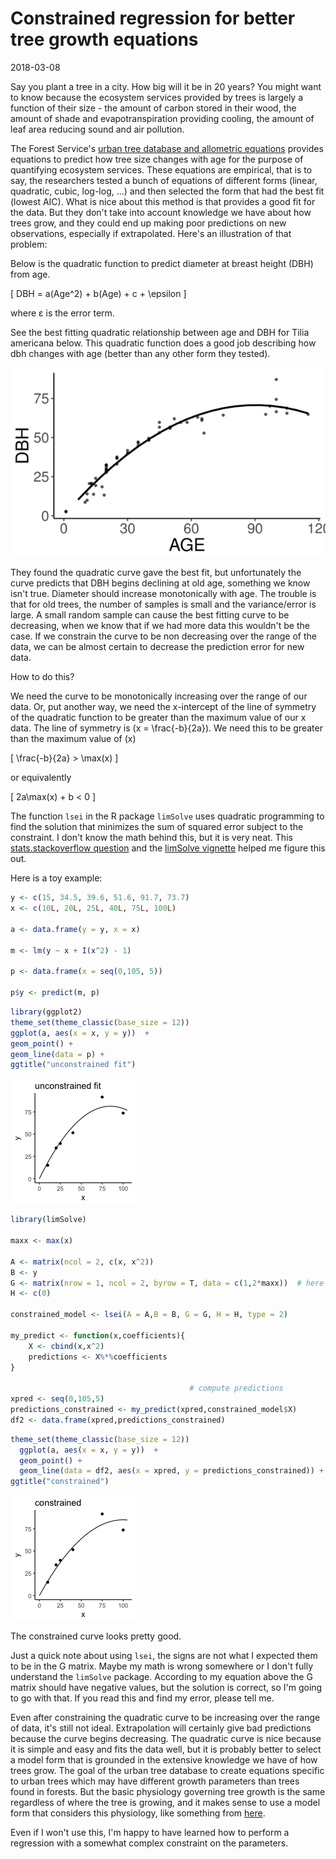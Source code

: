 # Constrained regression for better tree growth equations
2018-03-08

Say you plant a tree in a city. How big will it be in 20 years? You might want to know because the ecosystem services provided by trees is largely a function of their size - the amount of carbon stored in their wood, the amount of shade and evapotranspiration providing cooling, the amount of leaf area reducing sound and air pollution.

The Forest Service's [urban tree database and allometric equations](https://www.fs.usda.gov/treesearch/pubs/52933) provides equations to predict how tree size changes with age for the purpose of quantifying ecosystem services. These equations are empirical, that is to say, the researchers tested a bunch of equations of different forms (linear, quadratic, cubic, log-log, &#x2026;) and then selected the form that had the best fit (lowest AIC). What is nice about this method is that provides a good fit for the data. But they don't take into account knowledge we have about how trees grow, and they could end up making poor predictions on new observations, especially if extrapolated. Here's an illustration of that problem:

Below is the quadratic function to predict diameter at breast height (DBH) from age.

\[ DBH = a(Age^2) + b(Age) + c + \epsilon \]

where &epsilon; is the error term.

See the best fitting quadratic relationship between age and DBH for Tilia americana below. This quadratic function does a good job describing how dbh changes with age (better than any other form they tested).

![img](blog_imgs/constrainedRegression/predictions_dbh_bySpecies_wData_TIAM_thumb.png "Data and best fitting curve for Tilia americana, the linden, in the temperate interior west region (Boise, ID) from [urban tree database and allometric equations](https://www.fs.usda.gov/treesearch/pubs/52933)")

They found the quadratic curve gave the best fit, but unfortunately the curve predicts that DBH begins declining at old age, something we know isn't true. Diameter should increase monotonically with age. The trouble is that for old trees, the number of samples is small and the variance/error is large. A small random sample can cause the best fitting curve to be decreasing, when we know that if we had more data this wouldn't be the case. If we constrain the curve to be non decreasing over the range of the data, we can be almost certain to decrease the prediction error for new data.

How to do this?

We need the curve to be monotonically increasing over the range of our data. Or, put another way, we need the x-intercept of the line of symmetry of the quadratic function to be greater than the maximum value of our x data. The line of symmetry is \(x = \frac{-b}{2a}\). We need this to be greater than the maximum value of \(x\)

\[ \frac{-b}{2a} > \max(x) \]

or equivalently

\[ 2a\max(x) + b < 0 \]

The function `lsei` in the R package `limSolve` uses quadratic programming to find the solution that minimizes the sum of squared error subject to the constraint. I don't know the math behind this, but it is very neat. This [stats.stackoverflow question](https://stats.stackexchange.com/questions/220614/linear-regression-polynomial-slope-constraint-in-r?rq=1) and the [limSolve vignette](https://cran.r-project.org/web/packages/limSolve/vignettes/limSolve.pdf) helped me figure this out.

Here is a toy example:

```R
y <- c(15, 34.5, 39.6, 51.6, 91.7, 73.7)
x <- c(10L, 20L, 25L, 40L, 75L, 100L)

a <- data.frame(y = y, x = x)

m <- lm(y ~ x + I(x^2) - 1)

p <- data.frame(x = seq(0,105, 5))

p$y <- predict(m, p)
```

```R
library(ggplot2)
theme_set(theme_classic(base_size = 12))
ggplot(a, aes(x = x, y = y))  +
geom_point() +
geom_line(data = p) +
ggtitle("unconstrained fit")
```

![img](blog_imgs/constrainedRegression/acpl_tpintw_quadfit_nodash.png)

```R
library(limSolve)

maxx <- max(x)

A <- matrix(ncol = 2, c(x, x^2))
B <- y
G <- matrix(nrow = 1, ncol = 2, byrow = T, data = c(1,2*maxx))  # here's the inequality constriant
H <- c(0)

constrained_model <- lsei(A = A,B = B, G = G, H = H, type = 2)

my_predict <- function(x,coefficients){
    X <- cbind(x,x^2)
    predictions <- X%*%coefficients
}

                                        # compute predictions
xpred <- seq(0,105,5)
predictions_constrained <- my_predict(xpred,constrained_model$X)
df2 <- data.frame(xpred,predictions_constrained)
```

```R
theme_set(theme_classic(base_size = 12))
  ggplot(a, aes(x = x, y = y))  +
  geom_point() +
  geom_line(data = df2, aes(x = xpred, y = predictions_constrained)) +
ggtitle("constrained")
```

![img](figs/constrained_quad.png)

The constrained curve looks pretty good.

Just a quick note about using `lsei`, the signs are not what I expected them to be in the G matrix. Maybe my math is wrong somewhere or I don't fully understand the `limSolve` package. According to my equation above the G matrix should have negative values, but the solution is correct, so I'm going to go with that. If you read this and find my error, please tell me.

Even after constraining the quadratic curve to be increasing over the range of data, it's still not ideal. Extrapolation will certainly give bad predictions because the curve begins decreasing. The quadratic curve is nice because it is simple and easy and fits the data well, but it is probably better to select a model form that is grounded in the extensive knowledge we have of how trees grow. The goal of the urban tree database to create equations specific to urban trees which may have different growth parameters than trees found in forests. But the basic physiology governing tree growth is the same regardless of where the tree is growing, and it makes sense to use a model form that considers this physiology, like something from [here](https://epubs.scu.edu.au/cgi/viewcontent.cgi?referer=https://www.google.com/&httpsredir=1&article=1538&context=esm_pubs).

Even if I won't use this, I'm happy to have learned how to perform a regression with a somewhat complex constraint on the parameters.
